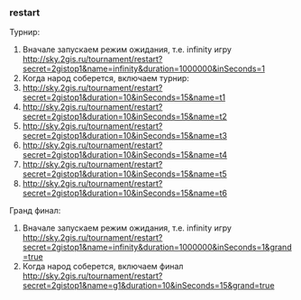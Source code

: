 ### restart

Турнир:
1. Вначале запускаем режим ожидания, т.е. infinity игру http://sky.2gis.ru/tournament/restart?secret=2gistop1&name=infinity&duration=1000000&inSeconds=1
2. Когда народ соберется, включаем турнир:
  1. http://sky.2gis.ru/tournament/restart?secret=2gistop1&duration=10&inSeconds=15&name=t1
  2. http://sky.2gis.ru/tournament/restart?secret=2gistop1&duration=10&inSeconds=15&name=t2
  3. http://sky.2gis.ru/tournament/restart?secret=2gistop1&duration=10&inSeconds=15&name=t3
  4. http://sky.2gis.ru/tournament/restart?secret=2gistop1&duration=10&inSeconds=15&name=t4
  5. http://sky.2gis.ru/tournament/restart?secret=2gistop1&duration=10&inSeconds=15&name=t5
  6. http://sky.2gis.ru/tournament/restart?secret=2gistop1&duration=10&inSeconds=15&name=t6

Гранд финал:
1. Вначале запускаем режим ожидания, т.е. infinity игру http://sky.2gis.ru/tournament/restart?secret=2gistop1&name=infinity&duration=1000000&inSeconds=1&grand=true
2. Когда народ соберется, включаем финал http://sky.2gis.ru/tournament/restart?secret=2gistop1&name=g1&duration=10&inSeconds=15&grand=true